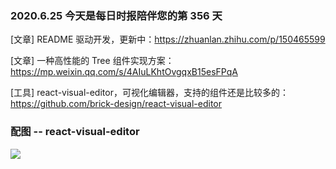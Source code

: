### 2020.6.25 今天是每日时报陪伴您的第 356 天

[文章] README 驱动开发，更新中：<https://zhuanlan.zhihu.com/p/150465599>

[文章] 一种高性能的 Tree 组件实现方案：<https://mp.weixin.qq.com/s/4AIuLKhtOvgqxB15esFPqA>

[工具] react-visual-editor，可视化编辑器，支持的组件还是比较多的：<https://github.com/brick-design/react-visual-editor>

### 配图 -- react-visual-editor

![](https://user-images.githubusercontent.com/15995127/85187862-92451300-b2d5-11ea-8394-a6c06b45de97.gif)

